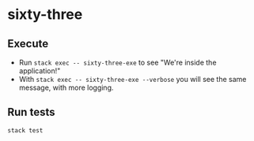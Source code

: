 # sixty-three

## Execute  

* Run `stack exec -- sixty-three-exe` to see "We're inside the application!"
* With `stack exec -- sixty-three-exe --verbose` you will see the same message, with more logging.

## Run tests

`stack test`
